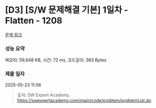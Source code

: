 # [D3] [S/W 문제해결 기본] 1일차 - Flatten - 1208 

[문제 링크](https://swexpertacademy.com/main/code/problem/problemDetail.do?contestProbId=AV139KOaABgCFAYh) 

### 성능 요약

메모리: 59,648 KB, 시간: 72 ms, 코드길이: 383 Bytes

### 제출 일자

2025-05-23 11:06



> 출처: SW Expert Academy, https://swexpertacademy.com/main/code/problem/problemList.do